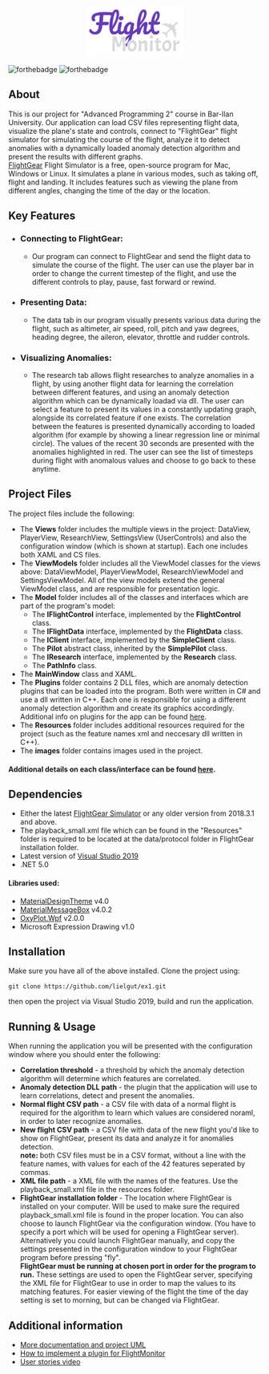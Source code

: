 <p align="center">
<img src="images/FlightMonitor.png" alt="Logo" height="100">
</p>

![forthebadge](https://img.shields.io/badge/Made%20with-C%23-brightgreen)
![forthebadge](https://img.shields.io/badge/Made%20with-C%2B%2B-blue)

## About

This is our project for "Advanced Programming 2" course in Bar-Ilan University. Our application can load CSV files representing flight data, visualize the plane's state and controls, connect to "FlightGear" flight simulator for simulating the course of the flight, analyze it to detect anomalies with a dynamically loaded anomaly detection algorithm and present the results with different graphs.<br>
[FlightGear](https://www.flightgear.org/) Flight Simulator is a free, open-source program for Mac, Windows or Linux. It simulates a plane in various modes, such as taking off, flight and landing. It includes features such as viewing the plane from different angles, changing the time of the day or the location.

## Key Features
- ### Connecting to FlightGear:
  - Our program can connect to FlightGear and send the flight data to simulate the course of the flight. The user can use the player bar in order to change the current timestep of the flight, and use the different controls to play, pause, fast forward or rewind.
- ### Presenting Data:
  - The data tab in our program visually presents various data during the flight, such as altimeter, air speed, roll, pitch and yaw degrees, heading degree, the aileron, elevator, throttle and rudder controls.
- ### Visualizing Anomalies:
  - The research tab allows flight researches to analyze anomalies in a flight, by using another flight data for learning the correlation between different features, and using an anomaly detection algorithm which can be dynamically loadad via dll. The user can select a feature to present its values in a constantly updating graph, alongside its correlated feature if one exists. The correlation between the features is presented dynamically according to loaded algorithm (for example by showing a linear regression line or minimal circle). The values of the recent 30 seconds are presented with the anomalies highlighted in red. The user can see the list of timesteps during flight with anomalous values and choose to go back to these anytime.

## Project Files
The project files include the following:
- The <b>Views</b> folder includes the multiple views in the project: DataView, PlayerView, ResearchView, SettingsView (UserControls) and also the configuration window (which is shown at startup). Each one includes both XAML and CS files.
- The <b>ViewModels</b> folder includes all the ViewModel classes for the views above: DataViewModel, PlayerViewModel, ResearchViewModel and SettingsViewModel. All of the view models extend the general ViewModel class, and are responsible for presentation logic.
- The <b>Model</b> folder includes all of the classes and interfaces which are part of the program's model:
  - The <b>IFlightControl</b> interface, implemented by the <b>FlightControl</b> class.
  - The <b>IFlightData</b> interface, implemented by the <b>FlightData</b> class.
  - The <b>IClient</b> interface, implemented by the <b>SimpleClient</b> class.
  - The <b>Pilot</b> abstract class, inherited by the <b>SimplePilot</b> class.
  - The <b>IResearch</b> interface, implemented by the <b>Research</b> class.
  - The <b>PathInfo</b> class.
- The <b>MainWindow</b> class and XAML.
- The <b>Plugins</b> folder contains 2 DLL files, which are anomaly detection plugins that can be loaded into the program. Both were written in C# and use a dll written in C++. Each one is responsible for using a different anomaly detection algorithm and create its graphics accordingly. Additional info on plugins for the app can be found [here](docs/plugin.md).
- The <b>Resources</b> folder includes additional resources required for the project (such as the feature names xml and neccesary dll written in C++).
- The <b>images</b> folder contains images used in the project.
#### Additional details on each class/interface can be found [here](docs/classesInfo.md).

## Dependencies
- Either the latest [FlightGear Simulator](https://www.flightgear.org/download/) or any older version from 2018.3.1 and above.
- The playback_small.xml file which can be found in the "Resources" folder is required to be located at the data/protocol folder in FlightGear installation folder.
- Latest version of [Visual Studio 2019](https://visualstudio.microsoft.com/vs/)
- .NET 5.0

#### Libraries used:
- [MaterialDesignTheme](https://github.com/MaterialDesignInXAML/MaterialDesignInXamlToolkit) v4.0
- [MaterialMessageBox](https://github.com/denpalrius/Material-Message-Box) v4.0.2
- [OxyPlot.Wpf](https://oxyplot.github.io/) v2.0.0
- Microsoft Expression Drawing v1.0

## Installation

Make sure you have all of the above installed.
Clone the project using:
```
git clone https://github.com/lielgut/ex1.git
```
then open the project via Visual Studio 2019, build and run the application.<br>

## Running & Usage
When running the application you will be presented with the configuration window where you should enter the following:
- <b>Correlation threshold</b> - a threshold by which the anomaly detection algorithm will determine which features are correlated.
- <b>Anomaly detection DLL path</b> - the plugin that the application will use to learn correlations, detect and present the anomalies.
- <b>Normal flight CSV path</b> - a CSV file with data of a normal flight is required for the algorithm to learn which values are considered noraml, in order to later recognize anomalies.
- <b>New flight CSV path</b> - a CSV file with data of the new flight you'd like to show on FlightGear, present its data and analyze it for anomalies detection.</br>
<b>note:</b> both CSV files must be in a CSV format, without a line with the feature names, with values for each of the 42 features seperated by commas.
- <b>XML file path</b> - a XML file with the names of the features. Use the playback_small.xml file in the resources folder.
- <b>FlightGear installation folder</b> - The location where FlightGear is installed on your computer. Will be used to make sure the required playback_small.xml file is found in the proper location. You can also choose to launch FlightGear via the configuration window. (You have to specify a port which will be used for opening a FlightGear server). Alternatively you could launch FlightGear manually, and copy the settings presented in the configuration window to your FlightGear program before pressing "fly".<br>
<b>FlightGear must be running at chosen port in order for the program to run.</b> These settings are used to open the FlightGear server, specifying the XML file for FlightGear to use 
in order to map the values to its matching features. For easier viewing of the flight the time of the day setting is set to morning, but can be changed via FlightGear.

## Additional information
- [More documentation and project UML](docs/classesInfo.md)
- [How to implement a plugin for FlightMonitor](docs/plugin.md)
- [User stories video](https://drive.google.com/file/d/1287ANkbJP6kbyoar1PlDv0VQ7JSG7Z_g/view?usp=sharing)
